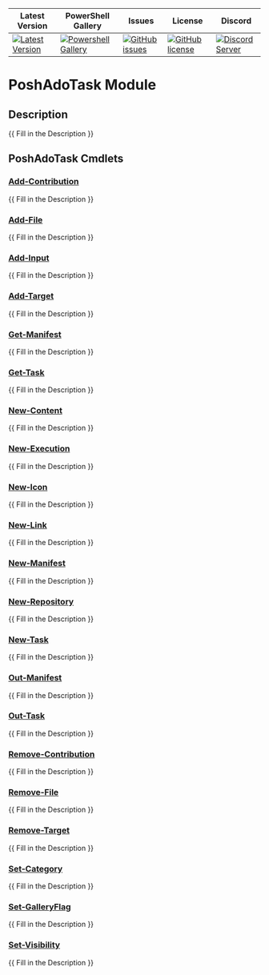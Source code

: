 | Latest Version | PowerShell Gallery | Issues | License | Discord |
|-----------------|----------------|----------------|----------------|----------------|
| [![Latest Version](https://img.shields.io/github/v/tag/PoshAdoTask/PoshAdoTask)](https://github.com/PoshAdoTask/PoshAdoTask/tags) | [![Powershell Gallery](https://img.shields.io/powershellgallery/dt/PoshAdoTask)](https://www.powershellgallery.com/packages/PoshAdoTask) | [![GitHub issues](https://img.shields.io/github/issues/PoshAdoTask/PoshAdoTask)](https://github.com/PoshAdoTask/PoshAdoTask/issues) | [![GitHub license](https://img.shields.io/github/license/PoshAdoTask/PoshAdoTask)](https://github.com/PoshAdoTask/PoshAdoTask/blob/master/LICENSE) | [![Discord Server](https://assets-global.website-files.com/6257adef93867e50d84d30e2/636e0b5493894cf60b300587_full_logo_white_RGB.svg)](https://discord.com/channels/1044305359021555793/1044305460729225227) |

# PoshAdoTask Module

## Description

{{ Fill in the Description }}

## PoshAdoTask Cmdlets

### [Add-Contribution](Docs/Add-Contribution.md)

{{ Fill in the Description }}

### [Add-File](Docs/Add-File.md)

{{ Fill in the Description }}

### [Add-Input](Docs/Add-Input.md)

{{ Fill in the Description }}

### [Add-Target](Docs/Add-Target.md)

{{ Fill in the Description }}

### [Get-Manifest](Docs/Get-Manifest.md)

{{ Fill in the Description }}

### [Get-Task](Docs/Get-Task.md)

{{ Fill in the Description }}

### [New-Content](Docs/New-Content.md)

{{ Fill in the Description }}

### [New-Execution](Docs/New-Execution.md)

{{ Fill in the Description }}

### [New-Icon](Docs/New-Icon.md)

{{ Fill in the Description }}

### [New-Link](Docs/New-Link.md)

{{ Fill in the Description }}

### [New-Manifest](Docs/New-Manifest.md)

{{ Fill in the Description }}

### [New-Repository](Docs/New-Repository.md)

{{ Fill in the Description }}

### [New-Task](Docs/New-Task.md)

{{ Fill in the Description }}

### [Out-Manifest](Docs/Out-Manifest.md)

{{ Fill in the Description }}

### [Out-Task](Docs/Out-Task.md)

{{ Fill in the Description }}

### [Remove-Contribution](Docs/Remove-Contribution.md)

{{ Fill in the Description }}

### [Remove-File](Docs/Remove-File.md)

{{ Fill in the Description }}

### [Remove-Target](Docs/Remove-Target.md)

{{ Fill in the Description }}

### [Set-Category](Docs/Set-Category.md)

{{ Fill in the Description }}

### [Set-GalleryFlag](Docs/Set-GalleryFlag.md)

{{ Fill in the Description }}

### [Set-Visibility](Docs/Set-Visibility.md)

{{ Fill in the Description }}
